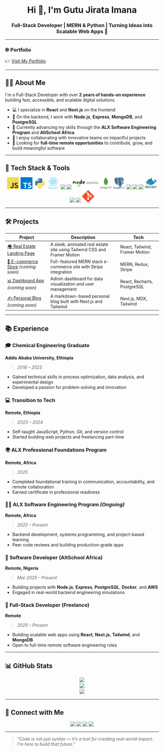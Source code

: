 <h1 align="center">Hi 👋, I'm Gutu Jirata Imana</h1>
<h3 align="center">Full-Stack Developer | MERN & Python | Turning Ideas into Scalable Web Apps 🚀</h3>

---

### 🌐 Portfolio
👉 [Visit My Portfolio](https://gutu-portfolio-2.vercel.app/)

---

## 👨‍💻 About Me

I'm a Full-Stack Developer with over **2 years of hands-on experience** building fast, accessible, and scalable digital solutions.

- 💻 I specialize in **React** and **Next.js** on the frontend
- 🧠 On the backend, I work with **Node.js**, **Express**, **MongoDB**, and **PostgreSQL**
- 🌱 Currently advancing my skills through the **ALX Software Engineering Program** and **AltSchool Africa**
- 🤝 I enjoy collaborating with innovative teams on impactful projects
- 🎯 Looking for **full-time remote opportunities** to contribute, grow, and build meaningful software

---

## 🧰 Tech Stack & Tools

<p align="center">
  <img src="https://raw.githubusercontent.com/devicons/devicon/master/icons/javascript/javascript-original.svg" width="40" />
  <img src="https://raw.githubusercontent.com/devicons/devicon/master/icons/typescript/typescript-original.svg" width="40" />
  <img src="https://raw.githubusercontent.com/devicons/devicon/master/icons/python/python-original.svg" width="40" />
  <img src="https://raw.githubusercontent.com/devicons/devicon/master/icons/react/react-original-wordmark.svg" width="40" />
  <img src="https://cdn.worldvectorlogo.com/logos/nextjs-2.svg" width="40" />
  <img src="https://reactnative.dev/img/header_logo.svg" width="40" />
  <img src="https://raw.githubusercontent.com/devicons/devicon/master/icons/nodejs/nodejs-original-wordmark.svg" width="40" />
  <img src="https://raw.githubusercontent.com/devicons/devicon/master/icons/express/express-original-wordmark.svg" width="40" />
  <img src="https://raw.githubusercontent.com/devicons/devicon/master/icons/mongodb/mongodb-original-wordmark.svg" width="40" />
  <img src="https://raw.githubusercontent.com/devicons/devicon/master/icons/postgresql/postgresql-original-wordmark.svg" width="40" />
  <img src="https://cdn.worldvectorlogo.com/logos/django.svg" width="40" />
  <img src="https://www.vectorlogo.zone/logos/pocoo_flask/pocoo_flask-icon.svg" width="40" />
  <img src="https://www.vectorlogo.zone/logos/tailwindcss/tailwindcss-icon.svg" width="40" />
  <img src="https://raw.githubusercontent.com/devicons/devicon/master/icons/docker/docker-original-wordmark.svg" width="40" />
  <img src="https://www.vectorlogo.zone/logos/firebase/firebase-icon.svg" width="40" />
  <img src="https://www.chartjs.org/media/logo-title.svg" width="40" />
  <img src="https://raw.githubusercontent.com/devicons/devicon/master/icons/git/git-original.svg" width="40" />
</p>

---

## 🛠️ Projects

| Project | Description | Tech |
|--------|-------------|------|
| [🏘️ Real Estate Landing Page](https://github.com/gutujir/real-state-tailwindcss) | A sleek, animated real estate site using Tailwind CSS and Framer Motion | React, Tailwind, Framer Motion |
| [🛒 E-commerce Store](#) *(coming soon)* | Full-featured MERN stack e-commerce site with Stripe integration | MERN, Redux, Stripe |
| [📊 Dashboard App](#) *(coming soon)* | Admin dashboard for data visualization and user management | React, Recharts, PostgreSQL |
| [✍️ Personal Blog](#) *(coming soon)* | A markdown-based personal blog built with Next.js and Tailwind | Next.js, MDX, Tailwind |

---

## 📚 Experience

### 🎓 **Chemical Engineering Graduate**  
**Addis Ababa University, Ethiopia**  
> *2018 – 2023*  
- Gained technical skills in process optimization, data analysis, and experimental design  
- Developed a passion for problem-solving and innovation

### 💻 **Transition to Tech**  
**Remote, Ethiopia**  
> *2023 – 2024*  
- Self-taught JavaScript, Python, Git, and version control  
- Started building web projects and freelancing part-time

### 🌍 **ALX Professional Foundations Program**  
**Remote, Africa**  
> *2025*  
- Completed foundational training in communication, accountability, and remote collaboration  
- Earned certificate in professional readiness

### 🧑‍💻 **ALX Software Engineering Program** *(Ongoing)*  
**Remote, Africa**  
> *2025 – Present*  
- Backend development, systems programming, and project-based learning  
- Peer code reviews and building production-grade apps

### 🚀 **Software Developer (AltSchool Africa)**  
**Remote, Nigeria**  
> *Mar 2025 – Present*  
- Building projects with **Node.js**, **Express**, **PostgreSQL**, **Docker**, and **AWS**  
- Engaged in real-world backend engineering simulations

### 🧩 **Full-Stack Developer (Freelance)**  
**Remote**  
> *2025 – Present*  
- Building scalable web apps using **React**, **Next.js**, **Tailwind**, and **MongoDB**  
- Open to full-time remote software engineering roles

---

## 📊 GitHub Stats

<p align="center">
  <img src="https://github-readme-stats.vercel.app/api?username=gutujir&show_icons=true&theme=radical" />
  <br />
  <img src="https://github-readme-streak-stats.herokuapp.com/?user=gutujir&theme=radical" />
  <br />
  <img src="https://github-readme-stats.vercel.app/api/top-langs/?username=gutujir&layout=compact&theme=radical" />
</p>

---

## 🔗 Connect with Me

<p align="center">
  <a href="https://portfolio-website-5udy.vercel.app/#contact"><img src="https://img.shields.io/badge/Portfolio-%23000000?style=for-the-badge&logo=vercel&logoColor=white" /></a>
  <a href="https://linkedin.com/in/gutu-jirata"><img src="https://img.shields.io/badge/LinkedIn-%230077B5?style=for-the-badge&logo=linkedin&logoColor=white" /></a>
  <a href="https://twitter.com/gutujirata64"><img src="https://img.shields.io/badge/Twitter-%231DA1F2?style=for-the-badge&logo=twitter&logoColor=white" /></a>
  <a href="https://instagram.com/gutujir"><img src="https://img.shields.io/badge/Instagram-%23E4405F?style=for-the-badge&logo=instagram&logoColor=white" /></a>
</p>

---

> *“Code is not just syntax — it’s a tool for creating real-world impact. I’m here to build that future.”*

